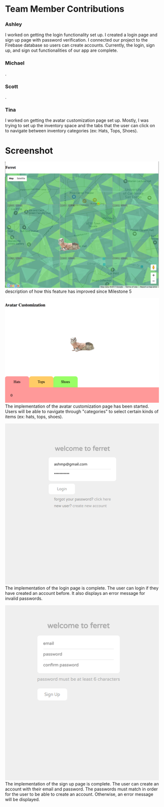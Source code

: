 # Team Member Contributions #

### Ashley ###
I worked on getting the login functionality set up. I created a login page and sign up page with password verification. I connected our project to the Firebase database so users can create accounts. Currently, the login, sign up, and sign out functionalities of our app are complete. 

### Michael ###
.

### Scott ###
.

### Tina ###
I worked on getting the avatar customization page set up. Mostly, I was trying to set up the inventory space and the tabs that the user can click on to navigate between inventory categories (ex: Hats, Tops, Shoes).

# Screenshot #
![screenshot](/images/milestones/milestone5.png)
description of how this feature has improved since Milestone 5

![screenshot](/images/milestones/milestone7_avatarpage.png)
The implementation of the avatar customization page has been started. Users will be able to navigate through "categories" to select certain kinds of items (ex: hats, tops, shoes).

![screenshot](/images/milestones/milestone7_loginpage.PNG)
The implementation of the login page is complete. The user can login if they have created an account before. It also displays an error message for invalid passwords.

![screenshot](/images/milestones/milestone7_signuppage.PNG)
The implementation of the sign up page is complete. The user can create an account with their email and password. The passwords must match in order for the user to be able to create an account. Otherwise, an error message will be displayed.